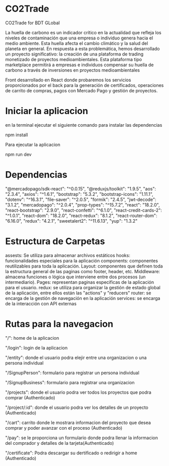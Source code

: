 # CO2Trade

CO2Trade for BDT GLobal

La huella de carbono es un indicador crítico en la actualidad que refleja los niveles de contaminación que una empresa o individuo genera hacia el medio ambiente. Esta huella afecta el cambio climático y la salud del planeta en general. En respuesta a esta problemática, hemos desarrollado un proyecto significativo: la creación de una plataforma de trading monetizado de proyectos medioambientales. Esta plataforma tipo marketplace permitirá a empresas e individuos compensar su huella de carbono a través de inversiones en proyectos medioambientales

Front desarrollado en React donde probaremos los servicios proporcionados por el back para la generación de certificados, operaciones de carrito de compras, pagos con Mercado Pago y gestión de proyectos.

# Iniciar la aplicacion
en la terminal ejecutar el siguiente comando para instalar las dependencias

npm install

Para ejecutar la aplicacion 

npm run dev 

# Dependencias
"@mercadopago/sdk-react": "^0.0.15",
"@reduxjs/toolkit": "1.9.5",
"aos": "2.3.4",
"axios": "^1.6.1",
"bootstrap": "5.3.2",
"bootstrap-icons": "1.11.1",
"dotenv": "^16.3.1",
"file-saver": "^2.0.5",
"formik": "2.4.5",
"jwt-decode": "3.1.2",
"mercadopago": "^2.0.4",
"prop-types": "^15.7.2",
"react": "18.2.0",
"react-bootstrap": "2.9.0",
"react-confetti": "^6.1.0",
"react-credit-cards-2": "^1.0.1",
"react-dom": "18.2.0",
"react-redux": "8.1.2",
"react-router-dom": "6.16.0",
"redux": "4.2.1",
"sweetalert2": "^11.6.13",
"yup": "1.3.2"

# Estructura de Carpetas
assests: Se utiliza para almacenar archivos estáticos
hooks: funcionalidades especiales para la aplicación
components: componentes reutilizables para toda la aplicación.
Layout: componentes que definen toda la estructura general de las paginas como footer, header, etc.
Middleware: almacena funciones o lógica que interviene entre dos procesos (un intermediario).
Pages: representan paginas especificas de la aplicación para el usuario.
redux: se utiliza para organizar la gestión de estado global de la aplicación, entre ellos están las "actions" y "reducers"
router: se encarga de la gestión de navegación en la aplicación
services: se encarga de la interacción con API externas


# Rutas para la navegacion

"/": home de la aplicacion

"/login": login de la aplicacion

"/entity": donde el usuario podra elejir entre una organizacion o una persona individual

"/SignupPerson": formulario para registrar un persona individual

"/SignupBusiness": formulario para registrar una organizacion

"/projects": donde el usuario podra ver todos los proyectos que podra comprar (Authenticado)

"/project/:id": donde el usuario podra ver los detalles de un proyecto (Authenticado)

"/cart": carrito donde le mostrara informacion del proyecto que desea comprar y poder avanzar con el proceso (Authenticado)

"/pay": se le proporciona un formulario donde podra llenar la informacion del comprador y detalles de la tarjeta(Authenticado)

"/certificate": Podra descargar su dertificado o redirigir a home (Authenticado)


